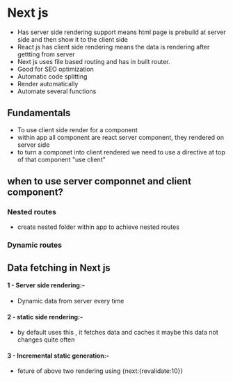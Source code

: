 # Next js 

- Has server side rendering support means html page is prebuild at server side and then show it to the client side
- React js has client side rendering means the data is rendering after gettting from server
- Next js uses file based routing and has in built router.
- Good for SEO optimization
- Automatic code splitting
- Render automatically
- Automate several functions

## Fundamentals

- To use client side render for a component
- within app all component are react server component, they rendered on server side
- to turn a componet into client rendered we need to use a directive at top of that component "use client"


## when to use server componnet and client component?
### Nested routes
- create nested folder within app to achieve nested routes
### Dynamic routes


## Data fetching in Next js
#### 1 - Server side rendering:-
- Dynamic data from server every time

#### 2 - static side rendering:-
- by default uses this , it fetches data and caches it maybe this data not changes quite often

#### 3 - Incremental static generation:-
- feture of above two rendering using {next:{revalidate:10}}








